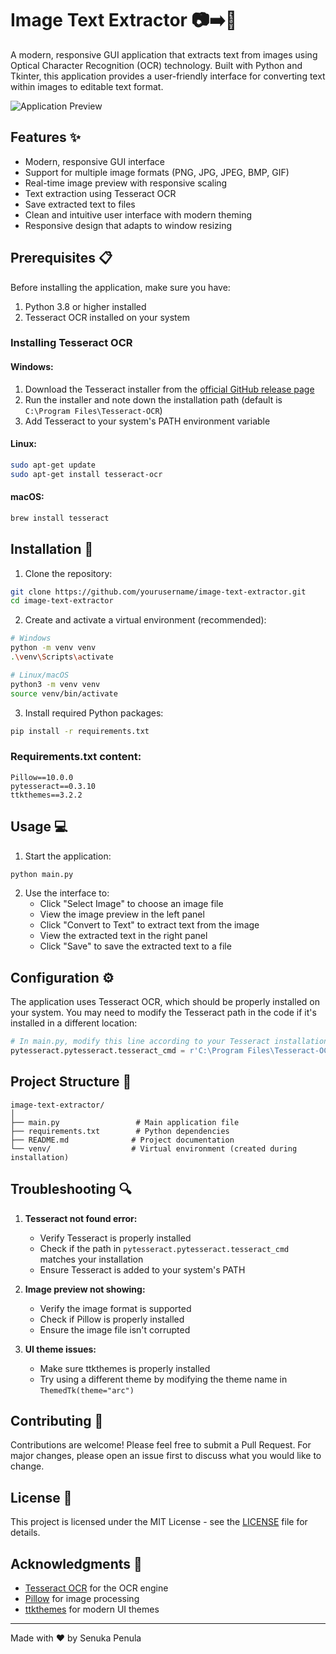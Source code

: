 # Image Text Extractor 📷➡️📝

A modern, responsive GUI application that extracts text from images using Optical Character Recognition (OCR) technology. Built with Python and Tkinter, this application provides a user-friendly interface for converting text within images to editable text format.

![Application Preview](preview.png)

## Features ✨

- Modern, responsive GUI interface
- Support for multiple image formats (PNG, JPG, JPEG, BMP, GIF)
- Real-time image preview with responsive scaling
- Text extraction using Tesseract OCR
- Save extracted text to files
- Clean and intuitive user interface with modern theming
- Responsive design that adapts to window resizing

## Prerequisites 📋

Before installing the application, make sure you have:

1. Python 3.8 or higher installed
2. Tesseract OCR installed on your system

### Installing Tesseract OCR

#### Windows:
1. Download the Tesseract installer from the [official GitHub release page](https://github.com/UB-Mannheim/tesseract/wiki)
2. Run the installer and note down the installation path (default is `C:\Program Files\Tesseract-OCR`)
3. Add Tesseract to your system's PATH environment variable

#### Linux:
```bash
sudo apt-get update
sudo apt-get install tesseract-ocr
```

#### macOS:
```bash
brew install tesseract
```

## Installation 🔧

1. Clone the repository:
```bash
git clone https://github.com/yourusername/image-text-extractor.git
cd image-text-extractor
```

2. Create and activate a virtual environment (recommended):
```bash
# Windows
python -m venv venv
.\venv\Scripts\activate

# Linux/macOS
python3 -m venv venv
source venv/bin/activate
```

3. Install required Python packages:
```bash
pip install -r requirements.txt
```

### Requirements.txt content:
```
Pillow==10.0.0
pytesseract==0.3.10
ttkthemes==3.2.2
```

## Usage 💻

1. Start the application:
```bash
python main.py
```

2. Use the interface to:
   - Click "Select Image" to choose an image file
   - View the image preview in the left panel
   - Click "Convert to Text" to extract text from the image
   - View the extracted text in the right panel
   - Click "Save" to save the extracted text to a file

## Configuration ⚙️

The application uses Tesseract OCR, which should be properly installed on your system. You may need to modify the Tesseract path in the code if it's installed in a different location:

```python
# In main.py, modify this line according to your Tesseract installation path
pytesseract.pytesseract.tesseract_cmd = r'C:\Program Files\Tesseract-OCR\tesseract.exe'
```

## Project Structure 📁

```
image-text-extractor/
│
├── main.py                 # Main application file
├── requirements.txt        # Python dependencies
├── README.md              # Project documentation
└── venv/                  # Virtual environment (created during installation)
```

## Troubleshooting 🔍

1. **Tesseract not found error:**
   - Verify Tesseract is properly installed
   - Check if the path in `pytesseract.pytesseract.tesseract_cmd` matches your installation
   - Ensure Tesseract is added to your system's PATH

2. **Image preview not showing:**
   - Verify the image format is supported
   - Check if Pillow is properly installed
   - Ensure the image file isn't corrupted

3. **UI theme issues:**
   - Make sure ttkthemes is properly installed
   - Try using a different theme by modifying the theme name in `ThemedTk(theme="arc")`

## Contributing 🤝

Contributions are welcome! Please feel free to submit a Pull Request. For major changes, please open an issue first to discuss what you would like to change.

## License 📄

This project is licensed under the MIT License - see the [LICENSE](LICENSE) file for details.

## Acknowledgments 🙏

- [Tesseract OCR](https://github.com/tesseract-ocr/tesseract) for the OCR engine
- [Pillow](https://python-pillow.org/) for image processing
- [ttkthemes](https://ttkthemes.readthedocs.io/) for modern UI themes

---
Made with ❤️ by Senuka Penula
